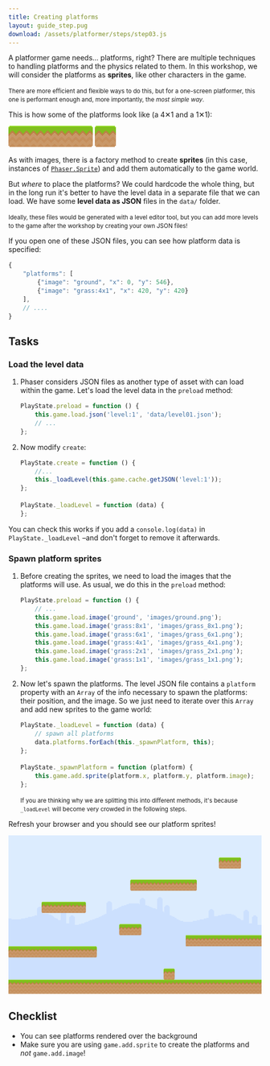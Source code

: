 ```yaml
---
title: Creating platforms
layout: guide_step.pug
download: /assets/platformer/steps/step03.js
---
```


A platformer game needs… platforms, right? There are multiple techniques to handling platforms and the physics related to them. In this workshop, we will consider the platforms as **sprites**, like other characters in the game.

<small>There are more efficient and flexible ways to do this, but for a one-screen platformer, this one is performant enough and, more importantly, the _most simple way_.</small>

This is how some of the platforms look like (a 4✕1 and a 1✕1):

![4x1 grass platform](/assets/platformer/grass_4x1.png) ![1x1 grass platform](/assets/platformer/grass_1x1.png)

As with images, there is a factory method to create **sprites** (in this case, instances of [`Phaser.Sprite`](http://phaser.io/docs/2.6.2/Phaser.Sprite.html)) and add them automatically to the game world.

But _where_ to place the platforms? We could hardcode the whole thing, but in the long run it's better to have the level data in a separate file that we can load. We have some **level data as JSON** files in the `data/` folder.

<small>Ideally, these files would be generated with a level editor tool, but you can add more levels to the game after the workshop by creating your own JSON files!</small>

If you open one of these JSON files, you can see how platform data is specified:

```js
{
    "platforms": [
        {"image": "ground", "x": 0, "y": 546},
        {"image": "grass:4x1", "x": 420, "y": 420}
    ],
    // ....
}
```

## Tasks

### Load the level data

1. Phaser considers JSON files as another type of asset with can load within the game. Let's load the level data in the `preload` method:

    ```js
    PlayState.preload = function () {
        this.game.load.json('level:1', 'data/level01.json');
        // ...
    };
    ```

1. Now modify `create`:

    ```js
    PlayState.create = function () {
        //...
        this._loadLevel(this.game.cache.getJSON('level:1'));
    };

    PlayState._loadLevel = function (data) {
    };
    ```

You can check this works if you add a `console.log(data)` in `PlayState._loadLevel` –and don't forget to remove it afterwards.

### Spawn platform sprites


1. Before creating the sprites, we need to load the images that the platforms will use. As usual, we do this in the `preload` method:

    ```js
    PlayState.preload = function () {
        // ...
        this.game.load.image('ground', 'images/ground.png');
        this.game.load.image('grass:8x1', 'images/grass_8x1.png');
        this.game.load.image('grass:6x1', 'images/grass_6x1.png');
        this.game.load.image('grass:4x1', 'images/grass_4x1.png');
        this.game.load.image('grass:2x1', 'images/grass_2x1.png');
        this.game.load.image('grass:1x1', 'images/grass_1x1.png');
    };
    ```

1. Now let's spawn the platforms. The level JSON file contains a `platform` property with an `Array` of the info necessary to spawn the platforms: their position, and the image. So we just need to iterate over this `Array` and add new sprites to the game world:

    ```js
    PlayState._loadLevel = function (data) {
        // spawn all platforms
        data.platforms.forEach(this._spawnPlatform, this);
    };

    PlayState._spawnPlatform = function (platform) {
        this.game.add.sprite(platform.x, platform.y, platform.image);
    };
    ```

    <small>If you are thinking why we are splitting this into different methods, it's because `_loadLevel` will become very crowded in the following steps.</small>

Refresh your browser and you should see our platform sprites!

![Platform sprites](/assets/platformer/step02_check.png)

## Checklist

- You can see platforms rendered over the background
- Make sure you are using `game.add.sprite` to create the platforms and _not_ `game.add.image`!
